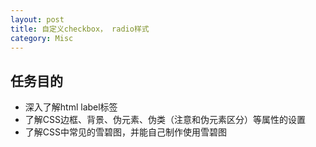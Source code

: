 ```yaml
---
layout: post
title: 自定义checkbox， radio样式
category: Misc
---
```


## 任务目的

* 深入了解html label标签
* 了解CSS边框、背景、伪元素、伪类（注意和伪元素区分）等属性的设置
* 了解CSS中常见的雪碧图，并能自己制作使用雪碧图
